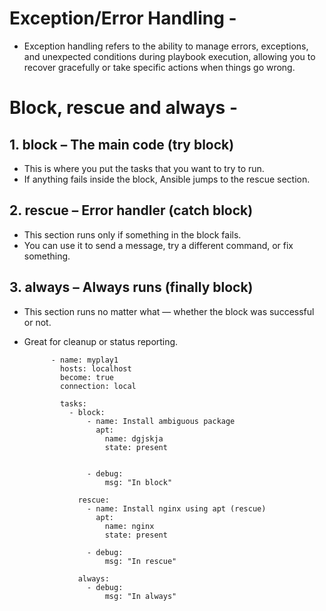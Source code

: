 # Exception/Error Handling -
- Exception handling refers to the ability to manage errors, exceptions, and unexpected conditions during playbook execution, allowing you to recover gracefully or take specific actions when things go wrong.

# Block, rescue and always -

## 1. block – The main code (try block)
- This is where you put the tasks that you want to try to run.
- If anything fails inside the block, Ansible jumps to the rescue section.

## 2. rescue – Error handler (catch block)
- This section runs only if something in the block fails.
- You can use it to send a message, try a different command, or fix something.

## 3. always – Always runs (finally block)
- This section runs no matter what — whether the block was successful or not.
- Great for cleanup or status reporting.


            - name: myplay1
              hosts: localhost
              become: true
              connection: local
            
              tasks:
                - block:
                    - name: Install ambiguous package
                      apt:
                        name: dgjskja
                        state: present
            
            
                    - debug:
                        msg: "In block"
            
                  rescue:
                    - name: Install nginx using apt (rescue)
                      apt:
                        name: nginx
                        state: present
            
                    - debug:
                        msg: "In rescue"
            
                  always:
                    - debug:
                        msg: "In always"
